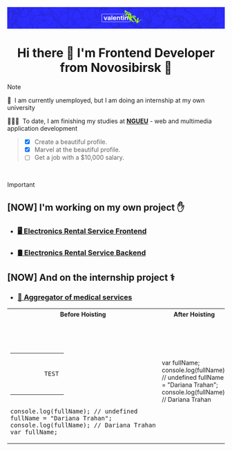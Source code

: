 <img src="./images/logo.png" alt="vlnt-trsv" align="center"/>

<h1 align="center">Hi there 👋 I'm Frontend Developer from Novosibirsk 🌇</h1>

> [!NOTE]
> 💼 &nbsp;I am currently unemployed, but I am doing an internship at my own university <br>
>
> 👨🏻‍🎓 &nbsp;To date, I am finishing my studies at **[NGUEU](https://nsuem.ru/index.php)** - web and multimedia application development
> > - [x] Create a beautiful profile.
> > - [x] Marvel at the beautiful profile.
> > - [ ] Get a job with a $10,000 salary.

<br>

> [!IMPORTANT]
> <h2 align="left">[NOW] I'm working on my own project ✋</h2>
>
> - ### [🖥️ Electronics Rental Service Frontend ](https://github.com/vlnt-trsv/electronics-rental-service)
> 
> - ### [🛢️ Electronics Rental Service Backend](https://github.com/vlnt-trsv/electronics-rental-service-backend)
> 
> <h2 align="left">[NOW] And on the internship project ⚕️</h2>
> 
> - ### [🏥 Aggregator of medical services](https://github.com/sg12/plasticFront)


<table>
<tr>
<th>Before Hoisting</th>
<th>After Hoisting</th>
</tr>
<tr>
<td>
<pre>
  <table width='100%'>
  <tr>
    <td align="center" width="110" height="90">
        TEST
    </td>
  </tr> 
</table>
console.log(fullName); // undefined
fullName = "Dariana Trahan";
console.log(fullName); // Dariana Trahan
var fullName;
</pre>
</td>
<td>
var fullName;
console.log(fullName); // undefined
fullName = "Dariana Trahan";
console.log(fullName); // Dariana Trahan
</td>
</tr>
</table>
<br>
